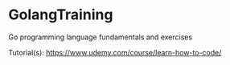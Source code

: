 # GolangTraining

Go programming language fundamentals and exercises

Tutorial(s):
https://www.udemy.com/course/learn-how-to-code/
